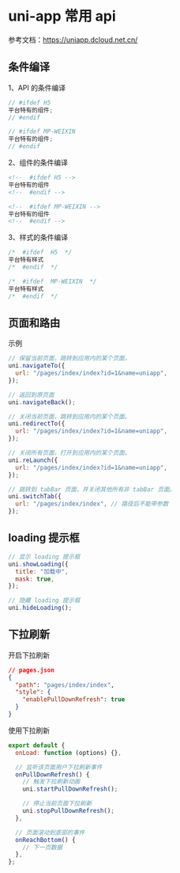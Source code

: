 # uni-app 常用 api

参考文档：https://uniapp.dcloud.net.cn/

## 条件编译

1、API 的条件编译

```js
// #ifdef H5
平台特有的组件;
// #endif

// #ifdef MP-WEIXIN
平台特有的组件;
// #endif
```

2、组件的条件编译

```html
<!--  #ifdef H5 -->
平台特有的组件
<!--  #endif -->

<!--  #ifdef MP-WEIXIN -->
平台特有的组件
<!--  #endif -->
```

3、样式的条件编译

```css
/*  #ifdef  H5  */
平台特有样式
/*  #endif  */

/*  #ifdef  MP-WEIXIN  */
平台特有样式
/*  #endif  */
```

## 页面和路由

示例

```js
// 保留当前页面，跳转到应用内的某个页面，
uni.navigateTo({
  url: "/pages/index/index?id=1&name=uniapp",
});

// 返回到原页面
uni.navigateBack();

// 关闭当前页面，跳转到应用内的某个页面。
uni.redirectTo({
  url: "/pages/index/index?id=1&name=uniapp",
});

// 关闭所有页面，打开到应用内的某个页面。
uni.reLaunch({
  url: "/pages/index/index?id=1&name=uniapp",
});

// 跳转到 tabBar 页面，并关闭其他所有非 tabBar 页面。
uni.switchTab({
  url: "/pages/index/index", // 路径后不能带参数
});
```

## loading 提示框

```js
// 显示 loading 提示框
uni.showLoading({
  title: "加载中",
  mask: true,
});

// 隐藏 loading 提示框
uni.hideLoading();
```

## 下拉刷新

开启下拉刷新

```json
// pages.json
{
  "path": "pages/index/index",
  "style": {
    "enablePullDownRefresh": true
  }
}
```

使用下拉刷新

```js
export default {
  onLoad: function (options) {},

  // 监听该页面用户下拉刷新事件
  onPullDownRefresh() {
    // 触发下拉刷新动画
    uni.startPullDownRefresh();

    // 停止当前页面下拉刷新
    uni.stopPullDownRefresh();
  },

  // 页面滚动到底部的事件
  onReachBottom() {
    // 下一页数据
  },
};
```
